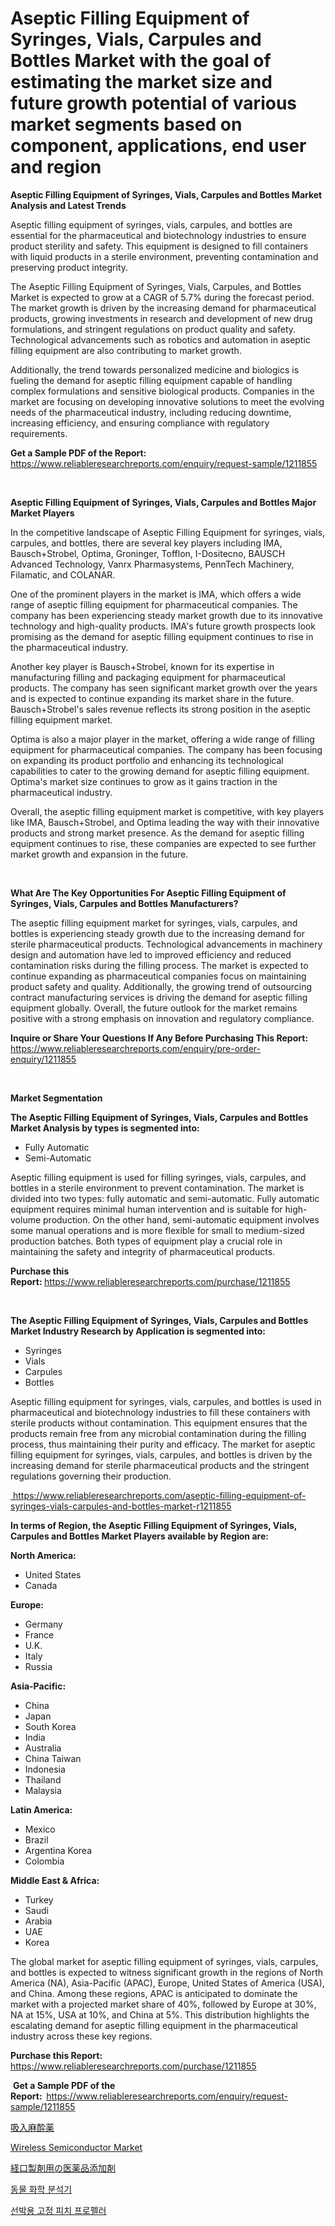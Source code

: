 <p><h1>Aseptic Filling Equipment of Syringes, Vials, Carpules and Bottles Market with the goal of estimating the market size and future growth potential of various market segments based on component, applications, end user and region</h1></p><p><strong>Aseptic Filling Equipment of Syringes, Vials, Carpules and Bottles Market Analysis and Latest Trends</strong></p>
<p><p>Aseptic filling equipment of syringes, vials, carpules, and bottles are essential for the pharmaceutical and biotechnology industries to ensure product sterility and safety. This equipment is designed to fill containers with liquid products in a sterile environment, preventing contamination and preserving product integrity.</p><p>The Aseptic Filling Equipment of Syringes, Vials, Carpules, and Bottles Market is expected to grow at a CAGR of 5.7% during the forecast period. The market growth is driven by the increasing demand for pharmaceutical products, growing investments in research and development of new drug formulations, and stringent regulations on product quality and safety. Technological advancements such as robotics and automation in aseptic filling equipment are also contributing to market growth.</p><p>Additionally, the trend towards personalized medicine and biologics is fueling the demand for aseptic filling equipment capable of handling complex formulations and sensitive biological products. Companies in the market are focusing on developing innovative solutions to meet the evolving needs of the pharmaceutical industry, including reducing downtime, increasing efficiency, and ensuring compliance with regulatory requirements.</p></p>
<p><strong>Get a Sample PDF of the Report:&nbsp;</strong> <a href="https://www.reliableresearchreports.com/enquiry/request-sample/1211855">https://www.reliableresearchreports.com/enquiry/request-sample/1211855</a></p>
<p>&nbsp;</p>
<p><strong>Aseptic Filling Equipment of Syringes, Vials, Carpules and Bottles Major Market Players</strong></p>
<p><p>In the competitive landscape of Aseptic Filling Equipment for syringes, vials, carpules, and bottles, there are several key players including IMA, Bausch+Strobel, Optima, Groninger, Tofflon, I-Dositecno, BAUSCH Advanced Technology, Vanrx Pharmasystems, PennTech Machinery, Filamatic, and COLANAR.</p><p>One of the prominent players in the market is IMA, which offers a wide range of aseptic filling equipment for pharmaceutical companies. The company has been experiencing steady market growth due to its innovative technology and high-quality products. IMA's future growth prospects look promising as the demand for aseptic filling equipment continues to rise in the pharmaceutical industry.</p><p>Another key player is Bausch+Strobel, known for its expertise in manufacturing filling and packaging equipment for pharmaceutical products. The company has seen significant market growth over the years and is expected to continue expanding its market share in the future. Bausch+Strobel's sales revenue reflects its strong position in the aseptic filling equipment market.</p><p>Optima is also a major player in the market, offering a wide range of filling equipment for pharmaceutical companies. The company has been focusing on expanding its product portfolio and enhancing its technological capabilities to cater to the growing demand for aseptic filling equipment. Optima's market size continues to grow as it gains traction in the pharmaceutical industry.</p><p>Overall, the aseptic filling equipment market is competitive, with key players like IMA, Bausch+Strobel, and Optima leading the way with their innovative products and strong market presence. As the demand for aseptic filling equipment continues to rise, these companies are expected to see further market growth and expansion in the future.</p></p>
<p>&nbsp;</p>
<p><strong>What Are The Key Opportunities For Aseptic Filling Equipment of Syringes, Vials, Carpules and Bottles Manufacturers?</strong></p>
<p><p>The aseptic filling equipment market for syringes, vials, carpules, and bottles is experiencing steady growth due to the increasing demand for sterile pharmaceutical products. Technological advancements in machinery design and automation have led to improved efficiency and reduced contamination risks during the filling process. The market is expected to continue expanding as pharmaceutical companies focus on maintaining product safety and quality. Additionally, the growing trend of outsourcing contract manufacturing services is driving the demand for aseptic filling equipment globally. Overall, the future outlook for the market remains positive with a strong emphasis on innovation and regulatory compliance.</p></p>
<p><strong>Inquire or Share Your Questions If Any Before Purchasing This Report:</strong> <a href="https://www.reliableresearchreports.com/enquiry/pre-order-enquiry/1211855">https://www.reliableresearchreports.com/enquiry/pre-order-enquiry/1211855</a></p>
<p>&nbsp;</p>
<p><strong>Market Segmentation</strong></p>
<p><strong>The Aseptic Filling Equipment of Syringes, Vials, Carpules and Bottles Market Analysis by types is segmented into:</strong></p>
<p><ul><li>Fully Automatic</li><li>Semi-Automatic</li></ul></p>
<p><p>Aseptic filling equipment is used for filling syringes, vials, carpules, and bottles in a sterile environment to prevent contamination. The market is divided into two types: fully automatic and semi-automatic. Fully automatic equipment requires minimal human intervention and is suitable for high-volume production. On the other hand, semi-automatic equipment involves some manual operations and is more flexible for small to medium-sized production batches. Both types of equipment play a crucial role in maintaining the safety and integrity of pharmaceutical products.</p></p>
<p><strong>Purchase this Report:&nbsp;</strong><a href="https://www.reliableresearchreports.com/purchase/1211855">https://www.reliableresearchreports.com/purchase/1211855</a></p>
<p>&nbsp;</p>
<p><strong>The Aseptic Filling Equipment of Syringes, Vials, Carpules and Bottles Market Industry Research by Application is segmented into:</strong></p>
<p><ul><li>Syringes</li><li>Vials</li><li>Carpules</li><li>Bottles</li></ul></p>
<p><p>Aseptic filling equipment for syringes, vials, carpules, and bottles is used in pharmaceutical and biotechnology industries to fill these containers with sterile products without contamination. This equipment ensures that the products remain free from any microbial contamination during the filling process, thus maintaining their purity and efficacy. The market for aseptic filling equipment for syringes, vials, carpules, and bottles is driven by the increasing demand for sterile pharmaceutical products and the stringent regulations governing their production.</p></p>
<p><a href="https://www.reliableresearchreports.com/aseptic-filling-equipment-of-syringes-vials-carpules-and-bottles-market-r1211855">&nbsp;https://www.reliableresearchreports.com/aseptic-filling-equipment-of-syringes-vials-carpules-and-bottles-market-r1211855</a></p>
<p><strong>In terms of Region, the Aseptic Filling Equipment of Syringes, Vials, Carpules and Bottles Market Players available by Region are:</strong></p>
<p>
    <p> <strong> North America: </strong>
        <ul>
            <li>United States</li>
            <li>Canada</li>
        </ul>
        </p> 
    <p> <strong> Europe: </strong>
        <ul>
            <li>Germany</li>
            <li>France</li>
            <li>U.K.</li>
            <li>Italy</li>
            <li>Russia</li>
        </ul>
        </p> 
    <p> <strong> Asia-Pacific: </strong>
        <ul>
            <li>China</li>
            <li>Japan</li>
            <li>South Korea</li>
            <li>India</li>
            <li>Australia</li>
            <li>China Taiwan</li>
            <li>Indonesia</li>
            <li>Thailand</li>
            <li>Malaysia</li>
        </ul>
        </p> 
    <p> <strong> Latin America: </strong>
        <ul>
            <li>Mexico</li>
            <li>Brazil</li>
            <li>Argentina Korea</li>
            <li>Colombia</li>
        </ul>
        </p> 
    <p> <strong> Middle East & Africa: </strong>
        <ul>
            <li>Turkey</li>
            <li>Saudi</li>
            <li>Arabia</li>
            <li>UAE</li>
            <li>Korea</li>
        </ul>
    </p>
    </p>
<p><p>The global market for aseptic filling equipment of syringes, vials, carpules, and bottles is expected to witness significant growth in the regions of North America (NA), Asia-Pacific (APAC), Europe, United States of America (USA), and China. Among these regions, APAC is anticipated to dominate the market with a projected market share of 40%, followed by Europe at 30%, NA at 15%, USA at 10%, and China at 5%. This distribution highlights the escalating demand for aseptic filling equipment in the pharmaceutical industry across these key regions.</p></p>
<p><strong>Purchase this Report: </strong><a href="https://www.reliableresearchreports.com/purchase/1211855">https://www.reliableresearchreports.com/purchase/1211855</a></p>
<p>&nbsp;<strong>Get a Sample PDF of the Report:&nbsp;&nbsp;</strong><a href="https://www.reliableresearchreports.com/enquiry/request-sample/1211855">https://www.reliableresearchreports.com/enquiry/request-sample/1211855</a></p>
<p><strong></strong></p>
<p><p><a href="https://github.com/oafhukehf4709715/Market-Research-Report-List-2/blob/main/2146095101684.md">吸入麻酔薬</a></p><p><a href="https://github.com/JeanneSawayn2023/Market-Research-Report-List-1/blob/main/wireless-semiconductor-market.md">Wireless Semiconductor Market</a></p><p><a href="https://github.com/LuzHills1972/Market-Research-Report-List-1/blob/main/7545314101683.md">経口製剤用の医薬品添加剤</a></p><p><a href="https://github.com/hzumrdvas204296/Market-Research-Report-List-2/blob/main/2690892107685.md">동물 화학 분석기</a></p><p><a href="https://github.com/apple8975768/Market-Research-Report-List-1/blob/main/144246695238.md">선박용 고정 피치 프로펠러</a></p></p>